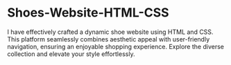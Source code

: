 # Shoes-Website-HTML-CSS
I have effectively crafted a dynamic shoe website using HTML and CSS. This platform seamlessly combines aesthetic appeal with user-friendly navigation, ensuring an enjoyable shopping experience. Explore the diverse collection and elevate your style effortlessly.
